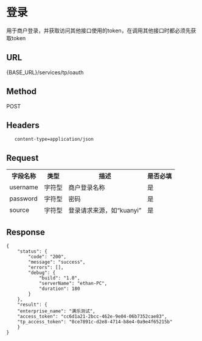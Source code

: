 # 登录

用于商户登录，并获取访问其他接口使用的token，在调用其他接口时都必须先获取token

## URL
   {BASE_URL}/services/tp/oauth

## Method
   POST

## Headers
```
   content-type=application/json
```

## Request
<table data-tablesaw-sortable>
    <thead>
        <tr>
            <th data-tablesaw-sortable-col data-tablesaw-sortable-default-col>字段名称</th>
            <th data-tablesaw-sortable-col>类型</th>
            <th data-tablesaw-sortable-col>描述</th>
            <th data-tablesaw-sortable-col>是否必填</th>
        </tr>
		<tr>
            <td>username</td>
            <td>字符型</td>
            <td>商户登录名称</td>
            <td>是</td>
        </tr>
		<tr>
            <td>password</td>
            <td>字符型</td>
            <td>密码</td>
            <td>是</td>
        </tr>
		<tr>
            <td>source</td>
            <td>字符型</td>
            <td>登录请求来源，如“kuanyi”</td>
            <td>是</td>
        </tr>
    </thead>
<table>

## Response
```
{
	"status": {
		"code": "200",
		"message": "success",
		"errors": [],
		"debug": {
			"build": "1.0",
			"serverName": "ethan-PC",
			"duration": 180
		}
	},
	"result": {
	"enterprise_name": "满乐测试",
	"access_token": "cc6d1a21-2bcc-462e-9e04-06b7352cae83",
	"tp_access_token": "0ce7891c-d2e8-4714-b8e4-0a9e4f65215b"
	}
}
```
